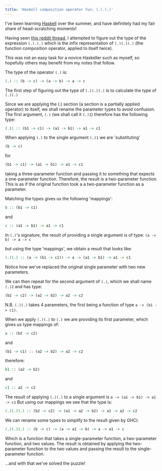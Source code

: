 ```yaml
---
title: 'Haskell composition operator fun: (.).(.)'
---
```

I've been learning [Haskell](https://www.haskell.org) over the summer, and have
definitely had my fair share of head-scratching moments!

Having seen [this reddit
thread](https://www.reddit.com/r/programming/comments/a9tb2/secret_haskell_operators/),
I attempted to figure out the type of the expression `(.).(.)` which is the
infix representation of `(.)(.)(.)` (the function composition operator, applied
to itself twice).

This was not an easy task for a novice Haskeller such as myself, so hopefully
others may benefit from my notes that follow.

The type of the operator `(.)` is:

```haskell
(.) :: (b -> c) -> (a -> b) -> a -> c
```

The first step of figuring out the type of `(.)(.)(.)` is to calculate the type
of `(.)(.)`

Since we are applying the (.) section (a section is a partially applied
operator) to itself, we shall rename the parameter types to avoid confusion.
The first argument, `(.)` (we shall call it `(.)1`) therefore has the following
type:

```haskell
(.)1 :: (b1 -> c1) -> (a1 -> b1) -> a1 -> c1
```

When applying `(.)` to the single argument `(.)1` we are 'substituting'

```haskell
(b -> c)
```

for

```haskell
(b1 -> c1) -> (a1 -> b1) -> a1 -> c1
```

taking a three-parameter function and passing it to something that expects a
one-parameter function.  Therefore, the result is a two-parameter function.
This is as if the original function took a a two-parameter function as a
parameter.

Matching the types gives us the following 'mappings':

```haskell
b :: (b1 -> c1)
```

and

```haskell
c :: (a1 -> b1) -> a1 -> c1
```

In `(.)`'s signature, the result of providing a single argument is of type:
`(a -> b) -> a -> c`

but using the type 'mappings', we obtain a result that looks like:

```haskell
(.)(.) :: (a -> (b1 -> c1)) -> a -> (a1 -> b1) -> a1 -> c1
```

Notice how we've replaced the original single parameter with two new
parameters.

We can then repeat for the second argument of `(.)`, which we shall name `(.)2`
and has type:

```haskell
(b2 -> c2) -> (a2 -> b2) -> a2 -> c2
```

N.B. `(.)(.)` takes 4 parameters, the first being a function of type `a -> (b1
-> c1)`.

When we apply `(.)(.)` to `(.)` we are providing its first parameter, which
gives us type mappings of:

```haskell
a :: (b2 -> c2)
```

and

```haskell
(b1 -> c1) :: (a2 -> b2) -> a2 -> c2
```


therefore:

```haskell
b1 :: (a2 -> b2)
```

and

```haskell
c1 :: a2 -> c2
```

The result of applying `(.)(.)` to a single argument is `a -> (a1 -> b1) -> a1
-> c1` But using our mappings we see that the type is:

```haskell
(.)(.)(.) :: (b2 -> c2) -> (a1 -> a2 -> b2) -> a1 -> a2 -> c2
```

We can rename some types to simplify to the result given by GHCi:

```haskell
(.)(.)(.) :: (b -> c) -> (a -> a1 -> b) -> a -> a1 -> c
```

Which is a function that takes a single-parameter function, a two-parameter
function, and two values.  The result is obtained by applying the two-parameter
function to the two values and passing the result to the single-parameter
function.

...and with that we've solved the puzzle!
